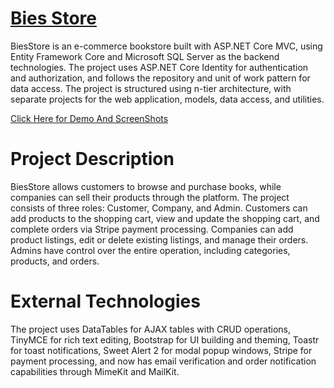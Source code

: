 # [Bies Store](https://bies-bookstore.azurewebsites.net/)
BiesStore is an e-commerce bookstore built with ASP.NET Core MVC, using Entity Framework Core and Microsoft SQL Server as the backend technologies. The project uses ASP.NET Core Identity for authentication and authorization, and follows the repository and unit of work pattern for data access. The project is structured using n-tier architecture, with separate projects for the web application, models, data access, and utilities.

[Click Here for Demo And ScreenShots](./Demo)
# Project Description
BiesStore allows customers to browse and purchase books, while companies can sell their products through the platform. The project consists of three roles: Customer, Company, and Admin. Customers can add products to the shopping cart, view and update the shopping cart, and complete orders via Stripe payment processing. Companies can add product listings, edit or delete existing listings, and manage their orders. Admins have control over the entire operation, including categories, products, and orders.

# External Technologies
The project uses DataTables for AJAX tables with CRUD operations, TinyMCE for rich text editing, Bootstrap for UI building and theming, Toastr for toast notifications, Sweet Alert 2 for modal popup windows, Stripe for payment processing, and now has email verification and order notification capabilities through MimeKit and MailKit.

